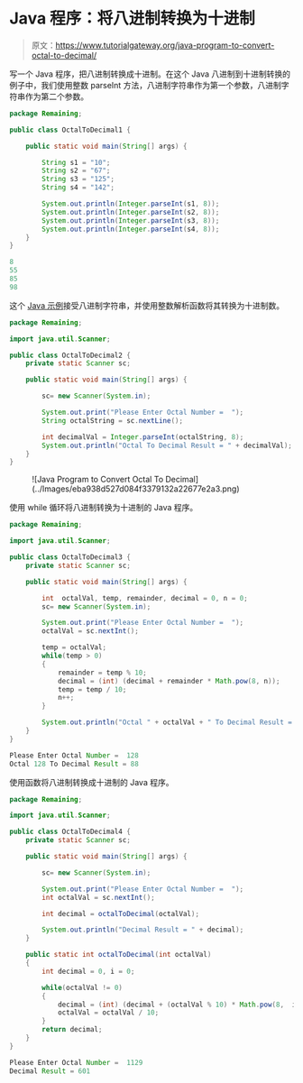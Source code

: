 # Java 程序：将八进制转换为十进制

> 原文：<https://www.tutorialgateway.org/java-program-to-convert-octal-to-decimal/>

写一个 Java 程序，把八进制转换成十进制。在这个 Java 八进制到十进制转换的例子中，我们使用整数 parseInt 方法，八进制字符串作为第一个参数，八进制字符串作为第二个参数。

```java
package Remaining;

public class OctalToDecimal1 {

	public static void main(String[] args) {

		String s1 = "10";
		String s2 = "67";
		String s3 = "125";
		String s4 = "142";

		System.out.println(Integer.parseInt(s1, 8));
		System.out.println(Integer.parseInt(s2, 8));
		System.out.println(Integer.parseInt(s3, 8));
		System.out.println(Integer.parseInt(s4, 8));
	}
}
```

```java
8
55
85
98
```

这个 [Java 示例](https://www.tutorialgateway.org/learn-java-programs/)接受八进制字符串，并使用整数解析函数将其转换为十进制数。

```java
package Remaining;

import java.util.Scanner;

public class OctalToDecimal2 {
	private static Scanner sc;

	public static void main(String[] args) {

		sc= new Scanner(System.in);

		System.out.print("Please Enter Octal Number =  ");
		String octalString = sc.nextLine();

		int decimalVal = Integer.parseInt(octalString, 8);
		System.out.println("Octal To Decimal Result = " + decimalVal);
	}
}
```

<figure class="wp-block-image size-large">![Java Program to Convert Octal To Decimal](../Images/eba938d527d084f3379132a22677e2a3.png)</figure>

使用 while 循环将八进制转换为十进制的 Java 程序。

```java
package Remaining;

import java.util.Scanner;

public class OctalToDecimal3 {
	private static Scanner sc;

	public static void main(String[] args) {

		int  octalVal, temp, remainder, decimal = 0, n = 0;
		sc= new Scanner(System.in);

		System.out.print("Please Enter Octal Number =  ");
		octalVal = sc.nextInt();

		temp = octalVal;
		while(temp > 0)
		{
			remainder = temp % 10;
			decimal = (int) (decimal + remainder * Math.pow(8, n));
			temp = temp / 10;
			n++;
		}

		System.out.println("Octal " + octalVal + " To Decimal Result = " + decimal);
	}
}
```

```java
Please Enter Octal Number =  128
Octal 128 To Decimal Result = 88
```

使用函数将八进制转换成十进制的 Java 程序。

```java
package Remaining;

import java.util.Scanner;

public class OctalToDecimal4 {
	private static Scanner sc;

	public static void main(String[] args) {

		sc= new Scanner(System.in);

		System.out.print("Please Enter Octal Number =  ");
		int octalVal = sc.nextInt();

		int decimal = octalToDecimal(octalVal);

		System.out.println("Decimal Result = " + decimal);
	}

	public static int octalToDecimal(int octalVal)
	{
		int decimal = 0, i = 0;

		while(octalVal != 0)
		{
			decimal = (int) (decimal + (octalVal % 10) * Math.pow(8,  i++));
			octalVal = octalVal / 10;
		}
		return decimal;
	}
}
```

```java
Please Enter Octal Number =  1129
Decimal Result = 601
```